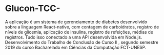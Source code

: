 # Glucon-TCC-
A aplicação é um sistema de gerenciamento de diabetes desenvolvido sobre a linguagem React-native, com contagem de carboidratos, registro de níveis de glicemia, aplicação de insulina, registro de refeições, médias de registros. Tudo isso conectado a uma API desenvolvida em Node.js.
Desenvolvimento do Trabalho de Conclusão de Curso II , segundo semestre 2019 do curso Bacharelado em Ciências da Computação FCT-UNESP.

